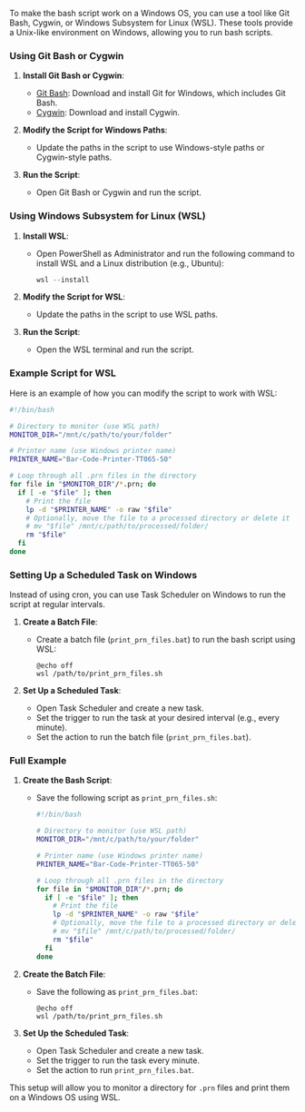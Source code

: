 To make the bash script work on a Windows OS, you can use a tool like Git Bash, Cygwin, or Windows Subsystem for Linux (WSL). These tools provide a Unix-like environment on Windows, allowing you to run bash scripts.

### Using Git Bash or Cygwin

1. **Install Git Bash or Cygwin**:
   - [Git Bash](https://gitforwindows.org/): Download and install Git for Windows, which includes Git Bash.
   - [Cygwin](https://www.cygwin.com/): Download and install Cygwin.

2. **Modify the Script for Windows Paths**:
   - Update the paths in the script to use Windows-style paths or Cygwin-style paths.

3. **Run the Script**:
   - Open Git Bash or Cygwin and run the script.

### Using Windows Subsystem for Linux (WSL)

1. **Install WSL**:
   - Open PowerShell as Administrator and run the following command to install WSL and a Linux distribution (e.g., Ubuntu):
     ```powershell
     wsl --install
     ```

2. **Modify the Script for WSL**:
   - Update the paths in the script to use WSL paths.

3. **Run the Script**:
   - Open the WSL terminal and run the script.

### Example Script for WSL

Here is an example of how you can modify the script to work with WSL:

```bash
#!/bin/bash

# Directory to monitor (use WSL path)
MONITOR_DIR="/mnt/c/path/to/your/folder"

# Printer name (use Windows printer name)
PRINTER_NAME="Bar-Code-Printer-TT065-50"

# Loop through all .prn files in the directory
for file in "$MONITOR_DIR"/*.prn; do
  if [ -e "$file" ]; then
    # Print the file
    lp -d "$PRINTER_NAME" -o raw "$file"
    # Optionally, move the file to a processed directory or delete it
    # mv "$file" /mnt/c/path/to/processed/folder/
    rm "$file"
  fi
done
```

### Setting Up a Scheduled Task on Windows

Instead of using cron, you can use Task Scheduler on Windows to run the script at regular intervals.

1. **Create a Batch File**:
   - Create a batch file (`print_prn_files.bat`) to run the bash script using WSL:
     ```batch
     @echo off
     wsl /path/to/print_prn_files.sh
     ```

2. **Set Up a Scheduled Task**:
   - Open Task Scheduler and create a new task.
   - Set the trigger to run the task at your desired interval (e.g., every minute).
   - Set the action to run the batch file (`print_prn_files.bat`).

### Full Example

1. **Create the Bash Script**:
   - Save the following script as `print_prn_files.sh`:
     ```bash
     #!/bin/bash

     # Directory to monitor (use WSL path)
     MONITOR_DIR="/mnt/c/path/to/your/folder"

     # Printer name (use Windows printer name)
     PRINTER_NAME="Bar-Code-Printer-TT065-50"

     # Loop through all .prn files in the directory
     for file in "$MONITOR_DIR"/*.prn; do
       if [ -e "$file" ]; then
         # Print the file
         lp -d "$PRINTER_NAME" -o raw "$file"
         # Optionally, move the file to a processed directory or delete it
         # mv "$file" /mnt/c/path/to/processed/folder/
         rm "$file"
       fi
     done
     ```

2. **Create the Batch File**:
   - Save the following as `print_prn_files.bat`:
     ```batch
     @echo off
     wsl /path/to/print_prn_files.sh
     ```

3. **Set Up the Scheduled Task**:
   - Open Task Scheduler and create a new task.
   - Set the trigger to run the task every minute.
   - Set the action to run `print_prn_files.bat`.

This setup will allow you to monitor a directory for `.prn` files and print them on a Windows OS using WSL.